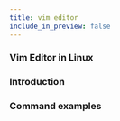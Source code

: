 ```yaml
---
title: vim editor 
include_in_preview: false
---
```


### Vim Editor in Linux 

### Introduction 

### Command examples 

